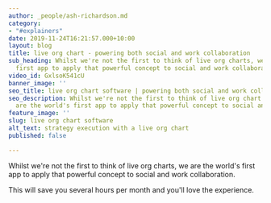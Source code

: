 ```yaml
---
author: _people/ash-richardson.md
category:
- "#explainers"
date: 2019-11-24T16:21:57.000+10:00
layout: blog
title: live org chart - powering both social and work collaboration
sub_heading: Whilst we're not the first to think of live org charts, we are the world's
  first app to apply that powerful concept to social and work collaboration.
video_id: GxlsoK541cU
banner_image: ''
seo_title: live org chart software | powering both social and work collaboration
seo_description: Whilst we're not the first to think of live org chart software, we
  are the world's first app to apply that powerful concept to social and work collaboration.
feature_image: ''
slug: live org chart software
alt_text: strategy execution with a live org chart
published: false

---
```

Whilst we're not the first to think of live org charts, we are the world's first app to apply that powerful concept to social and work collaboration.

This will save you several hours per month and you'll love the experience.
